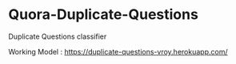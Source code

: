 # Quora-Duplicate-Questions
Duplicate Questions classifier


Working Model :  https://duplicate-questions-vroy.herokuapp.com/
